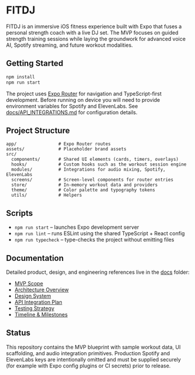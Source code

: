 # FITDJ

FITDJ is an immersive iOS fitness experience built with Expo that fuses a personal strength coach with a live DJ set. The MVP focuses on guided strength training sessions while laying the groundwork for advanced voice AI, Spotify streaming, and future workout modalities.

## Getting Started

```bash
npm install
npm run start
```

The project uses [Expo Router](https://expo.github.io/router) for navigation and TypeScript-first development. Before running on device you will need to provide environment variables for Spotify and ElevenLabs. See [docs/API_INTEGRATIONS.md](docs/API_INTEGRATIONS.md) for configuration details.

## Project Structure

```
app/                # Expo Router routes
assets/             # Placeholder brand assets
src/
  components/       # Shared UI elements (cards, timers, overlays)
  hooks/            # Custom hooks such as the workout session engine
  modules/          # Integrations for audio mixing, Spotify, ElevenLabs
  screens/          # Screen-level components for router entries
  store/            # In-memory workout data and providers
  theme/            # Color palette and typography tokens
  utils/            # Helpers
```

## Scripts

- `npm run start` – launches Expo development server
- `npm run lint` – runs ESLint using the shared TypeScript + React config
- `npm run typecheck` – type-checks the project without emitting files

## Documentation

Detailed product, design, and engineering references live in the [docs](./docs) folder:

- [MVP Scope](docs/MVP_SCOPE.md)
- [Architecture Overview](docs/ARCHITECTURE.md)
- [Design System](docs/DESIGN_SYSTEM.md)
- [API Integration Plan](docs/API_INTEGRATIONS.md)
- [Testing Strategy](docs/TESTING_PLAN.md)
- [Timeline & Milestones](docs/TIMELINE.md)

## Status

This repository contains the MVP blueprint with sample workout data, UI scaffolding, and audio integration primitives. Production Spotify and ElevenLabs keys are intentionally omitted and must be supplied securely (for example with Expo config plugins or CI secrets) prior to release.
